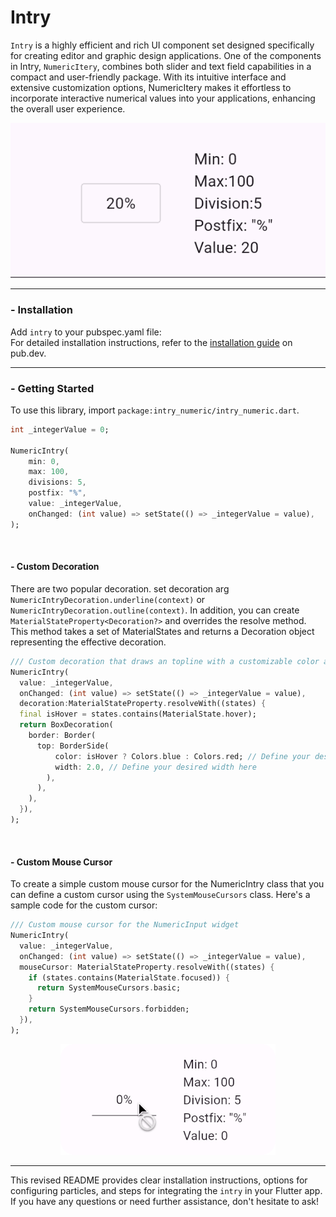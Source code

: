 # Intry

`Intry` is a highly efficient and rich UI component set designed specifically for creating editor and graphic design applications.
One of the components in Intry, `NumericItery`, combines both slider and text field capabilities in a compact and user-friendly package. With its intuitive interface and extensive customization options, NumericItery makes it effortless to incorporate interactive numerical values into your applications, enhancing the overall user experience.

<p float="left" align="center"><img src="https://github.com/manjav/intry/raw/main/repo_files/intry_demo.gif" alt="Demo"></p>

---

### - Installation
Add `intry` to your pubspec.yaml file:  
For detailed installation instructions, refer to the [installation guide](https://pub.dev/packages/particular/install) on pub.dev.

---

### - Getting Started 
To use this library, import `package:intry_numeric/intry_numeric.dart`.

``` dart
int _integerValue = 0;

NumericIntry(
    min: 0,
    max: 100,
    divisions: 5,
    postfix: "%",
    value: _integerValue,
    onChanged: (int value) => setState(() => _integerValue = value),
);
```
<br>

#### - Custom Decoration  

There are two popular decoration. set decoration arg `NumericIntryDecoration.underline(context)` or `NumericIntryDecoration.outline(context)`. In addition, you can create `MaterialStateProperty<Decoration?>` and overrides the resolve method. This method takes a set of MaterialStates and returns a Decoration object representing the effective decoration.

```dart
/// Custom decoration that draws an topline with a customizable color and width
NumericIntry(
  value: _integerValue,
  onChanged: (int value) => setState(() => _integerValue = value),
  decoration:MaterialStateProperty.resolveWith((states) {
  final isHover = states.contains(MaterialState.hover);
  return BoxDecoration(
    border: Border(
      top: BorderSide(
          color: isHover ? Colors.blue : Colors.red; // Define your desired color here
          width: 2.0, // Define your desired width here
        ),
      ),
    ),
  }),
);
```
<br>

#### - Custom Mouse Cursor

To create a simple custom mouse cursor for the NumericIntry class that you can define a custom cursor using the `SystemMouseCursors` class. Here's a sample code for the custom cursor:

```dart
/// Custom mouse cursor for the NumericInput widget
NumericIntry(
  value: _integerValue,
  onChanged: (int value) => setState(() => _integerValue = value),
  mouseCursor: MaterialStateProperty.resolveWith((states) {
    if (states.contains(MaterialState.focused)) {
      return SystemMouseCursors.basic;
    }
    return SystemMouseCursors.forbidden;
  }),
);
```

<p float="left" align="center"><img src="https://github.com/manjav/intry/raw/main/repo_files/intry_mousecursor.png" alt="Custom Mouse Cursor"></p>

---

This revised README provides clear installation instructions, options for configuring particles, and steps for integrating the `intry` in your Flutter app. If you have any questions or need further assistance, don't hesitate to ask!